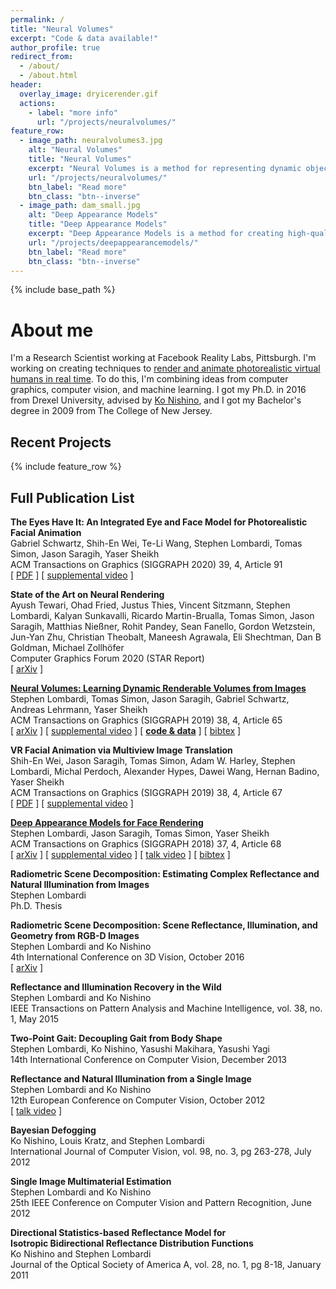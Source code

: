 ```yaml
---
permalink: /
title: "Neural Volumes"
excerpt: "Code & data available!"
author_profile: true
redirect_from: 
  - /about/
  - /about.html
header:
  overlay_image: dryicerender.gif
  actions:
    - label: "more info"
      url: "/projects/neuralvolumes/"
feature_row:
  - image_path: neuralvolumes3.jpg
    alt: "Neural Volumes"
    title: "Neural Volumes"
    excerpt: "Neural Volumes is a method for representing dynamic objects, supervised directly from 2D images from a multi-view capture stage."
    url: "/projects/neuralvolumes/"
    btn_label: "Read more"
    btn_class: "btn--inverse"
  - image_path: dam_small.jpg
    alt: "Deep Appearance Models"
    title: "Deep Appearance Models"
    excerpt: "Deep Appearance Models is a method for creating high-quality face models and driving them from a cameras mounted on a VR headset."
    url: "/projects/deepappearancemodels/"
    btn_label: "Read more"
    btn_class: "btn--inverse"
---
```


{% include base_path %}

# About me

I'm a Research Scientist working at Facebook Reality Labs, Pittsburgh. I'm working on creating techniques to [render and animate photorealistic virtual humans in real time](https://www.wired.com/story/facebook-oculus-codec-avatars-vr/). To do this, I'm combining ideas from computer graphics, computer vision, and machine learning. I got my Ph.D. in 2016 from Drexel University, advised by [Ko Nishino](https://vision.ist.i.kyoto-u.ac.jp/), and I got my Bachelor's degree in 2009 from The College of New Jersey.

## Recent Projects

{% include feature_row %}

## Full Publication List

**The Eyes Have It: An Integrated Eye and Face Model for Photorealistic Facial Animation**  
Gabriel Schwartz, Shih-En Wei, Te-Li Wang, Stephen Lombardi, Tomas Simon, Jason Saragih, Yaser Sheikh  
ACM Transactions on Graphics (SIGGRAPH 2020) 39, 4, Article 91  
[ [PDF](https://research.fb.com/wp-content/uploads/2020/06/The-Eyes-Have-It-An-Integrated-Eye-and-Face-Model-for-Photorealistic-Facial-Animation.pdf) ] [ [supplemental video](https://research.fb.com/publications/the-eyes-have-it-an-integrated-eye-and-face-model-for-photorealistic-facial-animation/) ]  

**State of the Art on Neural Rendering**  
Ayush Tewari, Ohad Fried, Justus Thies, Vincent Sitzmann, Stephen Lombardi, Kalyan Sunkavalli, Ricardo Martin-Brualla, Tomas Simon, Jason Saragih, Matthias Nießner, Rohit Pandey, Sean Fanello, Gordon Wetzstein, Jun-Yan Zhu, Christian Theobalt, Maneesh Agrawala, Eli Shechtman, Dan B Goldman, Michael Zollhöfer  
Computer Graphics Forum 2020 (STAR Report)  
[ [arXiv](https://arxiv.org/abs/2004.03805) ]  

[**Neural Volumes: Learning Dynamic Renderable Volumes from Images**](/projects/neuralvolumes/)  
Stephen Lombardi, Tomas Simon, Jason Saragih, Gabriel Schwartz, Andreas Lehrmann, Yaser Sheikh  
ACM Transactions on Graphics (SIGGRAPH 2019) 38, 4, Article 65  
[ [arXiv](https://arxiv.org/abs/1906.07751) ] [ [supplemental video](https://research.fb.com/publications/neural-volumes-learning-dynamic-renderable-volumes-from-images/) ] [ **[code & data](https://github.com/facebookresearch/neuralvolumes)** ] [ [bibtex](/projects/neuralvolumes/#bibtex) ]  

**VR Facial Animation via Multiview Image Translation**  
Shih-En Wei, Jason Saragih, Tomas Simon, Adam W. Harley, Stephen Lombardi, Michal Perdoch, Alexander Hypes, Dawei Wang, Hernan Badino, Yaser Sheikh  
ACM Transactions on Graphics (SIGGRAPH 2019) 38, 4, Article 67  
[ [PDF](https://research.fb.com/publications/vr-facial-animation-via-multiview-image-translation/) ] [ [supplemental video](https://research.fb.com/publications/vr-facial-animation-via-multiview-image-translation/) ]  

[**Deep Appearance Models for Face Rendering**](/projects/deepappearancemodels/)  
Stephen Lombardi, Jason Saragih, Tomas Simon, Yaser Sheikh  
ACM Transactions on Graphics (SIGGRAPH 2018) 37, 4, Article 68  
[ [arXiv](https://arxiv.org/abs/1808.00362) ] [ [supplemental video](https://research.fb.com/publications/deep-appearance-models-for-face-rendering/) ] [ [talk video](https://www.youtube.com/watch?v=3IZ2KGH1lR0) ] [ [bibtex](/projects/deepappearancemodels/#bibtex) ]  

**Radiometric Scene Decomposition: Estimating Complex Reflectance and Natural Illumination from Images**  
Stephen Lombardi  
Ph.D. Thesis  

**Radiometric Scene Decomposition: Scene Reflectance, Illumination, and Geometry from RGB-D Images**  
Stephen Lombardi and Ko Nishino  
4th International Conference on 3D Vision, October 2016  
[ [arXiv](https://arxiv.org/abs/1604.01354) ]  

**Reflectance and Illumination Recovery in the Wild**  
Stephen Lombardi and Ko Nishino  
IEEE Transactions on Pattern Analysis and Machine Intelligence, vol. 38, no. 1, May 2015  

**Two-Point Gait: Decoupling Gait from Body Shape**  
Stephen Lombardi, Ko Nishino, Yasushi Makihara, Yasushi Yagi  
14th International Conference on Computer Vision, December 2013  

**Reflectance and Natural Illumination from a Single Image**  
Stephen Lombardi and Ko Nishino  
12th European Conference on Computer Vision, October 2012  
[ [talk video](http://videolectures.net/eccv2012_lombardi_image/) ]  

**Bayesian Defogging**  
Ko Nishino, Louis Kratz, and Stephen Lombardi  
International Journal of Computer Vision, vol. 98, no. 3, pg 263-278, July 2012  

**Single Image Multimaterial Estimation**  
Stephen Lombardi and Ko Nishino  
25th IEEE Conference on Computer Vision and Pattern Recognition, June 2012  

**Directional Statistics-based Reflectance Model for  
Isotropic Bidirectional Reflectance Distribution Functions**  
Ko Nishino and Stephen Lombardi  
Journal of the Optical Society of America A, vol. 28, no. 1, pg 8-18, January 2011  
